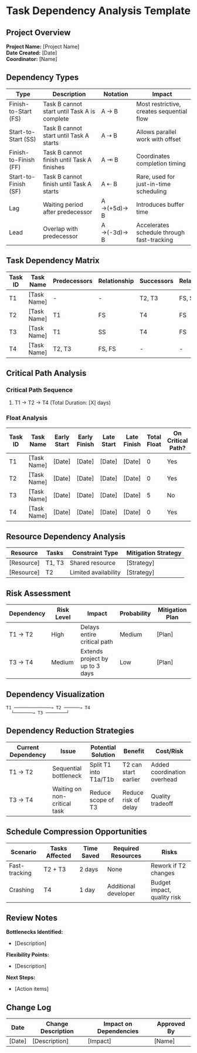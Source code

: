 # Task Dependency Analysis Template

## Project Overview
**Project Name:** [Project Name]  
**Date Created:** [Date]  
**Coordinator:** [Name]  

## Dependency Types

| Type | Description | Notation | Impact |
|------|-------------|----------|--------|
| Finish-to-Start (FS) | Task B cannot start until Task A is complete | A → B | Most restrictive, creates sequential flow |
| Start-to-Start (SS) | Task B cannot start until Task A starts | A ⇢ B | Allows parallel work with offset |
| Finish-to-Finish (FF) | Task B cannot finish until Task A finishes | A ⇥ B | Coordinates completion timing |
| Start-to-Finish (SF) | Task B cannot finish until Task A starts | A ⇠ B | Rare, used for just-in-time scheduling |
| Lag | Waiting period after predecessor | A →(+5d)→ B | Introduces buffer time |
| Lead | Overlap with predecessor | A →(-3d)→ B | Accelerates schedule through fast-tracking |

## Task Dependency Matrix

| Task ID | Task Name | Predecessors | Relationship | Successors | Relationship | Est. Duration | Buffer |
|---------|-----------|--------------|--------------|------------|--------------|---------------|--------|
| T1 | [Task Name] | - | - | T2, T3 | FS, SS | [Duration] | [Buffer] |
| T2 | [Task Name] | T1 | FS | T4 | FS | [Duration] | [Buffer] |
| T3 | [Task Name] | T1 | SS | T4 | FS | [Duration] | [Buffer] |
| T4 | [Task Name] | T2, T3 | FS, FS | - | - | [Duration] | [Buffer] |

## Critical Path Analysis

### Critical Path Sequence
1. T1 → T2 → T4 (Total Duration: [X] days)

### Float Analysis

| Task ID | Task Name | Early Start | Early Finish | Late Start | Late Finish | Total Float | On Critical Path? |
|---------|-----------|-------------|--------------|------------|-------------|-------------|-------------------|
| T1 | [Task Name] | [Date] | [Date] | [Date] | [Date] | 0 | Yes |
| T2 | [Task Name] | [Date] | [Date] | [Date] | [Date] | 0 | Yes |
| T3 | [Task Name] | [Date] | [Date] | [Date] | [Date] | 5 | No |
| T4 | [Task Name] | [Date] | [Date] | [Date] | [Date] | 0 | Yes |

## Resource Dependency Analysis

| Resource | Tasks | Constraint Type | Mitigation Strategy |
|----------|-------|-----------------|---------------------|
| [Resource] | T1, T3 | Shared resource | [Strategy] |
| [Resource] | T2 | Limited availability | [Strategy] |

## Risk Assessment

| Dependency | Risk Level | Impact | Probability | Mitigation Plan |
|------------|------------|--------|-------------|-----------------|
| T1 → T2 | High | Delays entire critical path | Medium | [Plan] |
| T3 → T4 | Medium | Extends project by up to 3 days | Low | [Plan] |

## Dependency Visualization

```
T1 ──────────────→ T2 ──────→ T4
  └───────→ T3 ────────┘
```

## Dependency Reduction Strategies

| Current Dependency | Issue | Potential Solution | Benefit | Cost/Risk |
|--------------------|-------|-------------------|---------|-----------|
| T1 → T2 | Sequential bottleneck | Split T1 into T1a/T1b | T2 can start earlier | Added coordination overhead |
| T3 → T4 | Waiting on non-critical task | Reduce scope of T3 | Reduce risk of delay | Quality tradeoff |

## Schedule Compression Opportunities

| Scenario | Tasks Affected | Time Saved | Required Resources | Risks |
|----------|----------------|------------|-------------------|-------|
| Fast-tracking | T2 + T3 | 2 days | None | Rework if T2 changes |
| Crashing | T4 | 1 day | Additional developer | Budget impact, quality risk |

## Review Notes

**Bottlenecks Identified:**
- [Description]

**Flexibility Points:**
- [Description]

**Next Steps:**
- [Action items]

## Change Log

| Date | Change Description | Impact on Dependencies | Approved By |
|------|---------------------|------------------------|-------------|
| [Date] | [Description] | [Impact] | [Name] | 